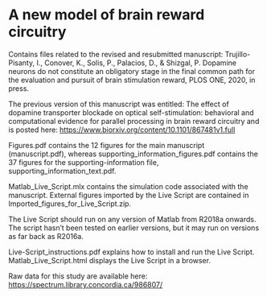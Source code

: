 # A new model of brain reward circuitry
 Contains files related to the revised and resubmitted manuscript: Trujillo-Pisanty, I., Conover, K., Solis, P., Palacios, D., & Shizgal, P. Dopamine neurons do not constitute an obligatory stage in the final common path for the evaluation and pursuit of brain stimulation reward, PLOS ONE, 2020, in press. 

The previous version of this manuscript was entitled: The effect of dopamine transporter blockade on optical self-stimulation: behavioral and computational evidence for parallel processing in brain reward circuitry and is posted here: https://www.biorxiv.org/content/10.1101/867481v1.full

Figures.pdf contains the 12 figures for the main manuscript (manuscript.pdf), whereas supporting_information_figures.pdf contains the 37 figures for the supporting-information file, supporting_information_text.pdf. 

Matlab_Live_Script.mlx contains the simulation code associated with the manuscript. External figures imported by the Live Script are contained in Imported_figures_for_Live_Script.zip. 

The Live Script should run on any version of Matlab from R2018a onwards. The script hasn’t been tested on earlier versions, but it may run on versions as far back as R2016a.

Live-Script_instructions.pdf explains how to install and run the Live Script. Matlab_Live_Script.html displays the Live Script in a browser. 

Raw data for this study are available here: https://spectrum.library.concordia.ca/986807/
